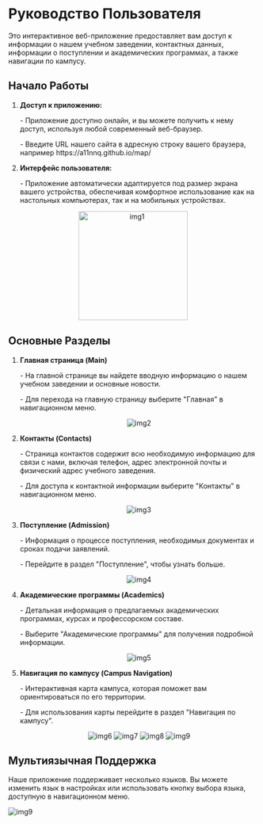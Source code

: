 <h1><b>Руководство Пользователя</b></h1>

<p>Это интерактивное веб-приложение предоставляет вам доступ к информации о нашем учебном заведении, контактных данных, информации о поступлении и академических программах, а также навигации по кампусу.</p>

<h2>Начало Работы</h2>

<ol>
  <li>
    <div>
      <b>Доступ к приложению:</b>
      <p>-	Приложение доступно онлайн, и вы можете получить к нему доступ, используя любой современный веб-браузер.</p>
      <p>-	Введите URL нашего сайта в адресную строку вашего браузера, например https://a11nnq.github.io/map/</p>
      </div>
  </li>
  <li>
    <div>
      <b>Интерфейс пользователя:</b>
     <p>-	Приложение автоматически адаптируется под размер экрана вашего устройства, обеспечивая комфортное использование как на настольных компьютерах, так и на мобильных устройствах.</p>
    </div>
  </li>
</ol>
<p align="center">
  <img src="https://github.com/a11nnq/map/assets/123747028/4ec770cd-f553-4ebf-bfd8-dbe19b546da3)" alt="img1" width="220" />
</p>
<h2>Основные Разделы</h2>
<ol>
  <li>
    <div>
      <b>Главная страница (Main)</b>
      <p>-	На главной странице вы найдете вводную информацию о нашем учебном заведении и основные новости.</p>
      <p>-	Для перехода на главную страницу выберите "Главная" в навигационном меню.</p>
      <p align="center">
        <img src="https://github.com/a11nnq/map/assets/123747028/720053ae-4238-4fa3-99bb-b2b386579df7" alt="img2"/>
      </p>
    </div>
  </li>
  <li>
    <div>
      <b>Контакты (Contacts)</b>
     <p>-	Страница контактов содержит всю необходимую информацию для связи с нами, включая телефон, адрес электронной почты и физический адрес учебного заведения.</p>
     <p>-	Для доступа к контактной информации выберите "Контакты" в навигационном меню.</p>
      <p align="center">
        <img src="https://github.com/a11nnq/map/assets/123747028/9f578425-71b1-4b1a-ba6e-78cc1cbe20e0" alt="img3"/>
      </p>
    </div>
  </li>
  <li>
    <div>
      <b>Поступление (Admission)</b>
      <p>- Информация о процессе поступления, необходимых документах и сроках подачи заявлений.</p>
      <p>- Перейдите в раздел "Поступление", чтобы узнать больше.</p>
      <p align="center">
        <img src="https://github.com/a11nnq/map/assets/123747028/0935d71f-21d4-48ba-adaf-cd6a76f730ef" alt="img4"/>
      </p>
    </div>
  </li>
  <li>
    <div>
      <b>Академические программы (Academics)</b>
      <p>- Детальная информация о предлагаемых академических программах, курсах и профессорском составе.</p>
      <p>- Выберите "Академические программы" для получения подробной информации.</p>
      <p align="center">
        <img src="https://github.com/a11nnq/map/assets/123747028/0935d71f-21d4-48ba-adaf-cd6a76f730ef" alt="img5"/>
      </p>
    </div>
  </li>
  <li>
    <div>
      <b>Навигация по кампусу (Campus Navigation)</b>
      <p>- Интерактивная карта кампуса, которая поможет вам ориентироваться по его территории.</p>
      <p>- Для использования карты перейдите в раздел "Навигация по кампусу".</p>
      <p align="center">
        <img src="https://github.com/a11nnq/map/assets/123747028/1ff97fc1-dd02-470d-b2ee-22c8a38096da" alt="img6"/>
        <img src="https://github.com/a11nnq/map/assets/123747028/d476afd1-ac18-4e5a-9b3e-07a7186d1e03" alt="img7"/>
        <img src="https://github.com/a11nnq/map/assets/123747028/2151af08-3170-43d6-b68d-e3c0285a2a4e" alt="img8"/>
        <img src="https://github.com/a11nnq/map/assets/123747028/5daee950-c0a7-4a31-aa4d-3257f9e1d5d3" alt="img9"/>
      </p>
    </div>
  </li>
</ol>

<h2>Мультиязычная Поддержка</h2>
<p>Наше приложение поддерживает несколько языков. Вы можете изменить язык в настройках или использовать кнопку выбора языка, доступную в навигационном меню.</p>
<img src="https://github.com/a11nnq/map/assets/123747028/5916021a-2b36-4751-9cf9-710307341152" alt="img9"/>
